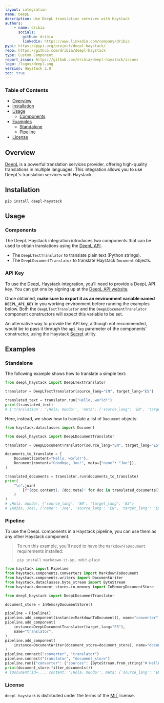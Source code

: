 ```yaml
---
layout: integration
name: DeepL
description: Use DeepL translation services with Haystack
authors:
    - name: dribia
      socials:
        github: dribia
        linkedin: https://www.linkedin.com/company/dribia
pypi: https://pypi.org/project/deepl-haystack/
repo: https://github.com/dribia/deepl-haystack
type: Custom Component
report_issue: https://github.com/dribia/deepl-haystack/issues
logo: /logos/deepl.png
version: Haystack 2.0
toc: true
---
```

### **Table of Contents**
- [Overview](#overview)
- [Installation](#installation)
- [Usage](#usage)
  - [Components](#components)
- [Examples](#examples)
  - [Standalone](#standalone)
  - [Pipeline](#pipeline)
- [License](#license)

## Overview

[DeepL](https://www.deepl.com/) is a powerful translation services provider, offering high-quality translations 
in multiple languages. This integration allows you to use DeepL's translation services with Haystack. 

## Installation

```console
pip install deepl-haystack
```

## Usage

### Components

The DeepL Haystack integration introduces two components that can be used to
obtain translations using the [DeepL API](https://www.deepl.com/en/pro-api).

- The `DeepLTextTranslator` to translate plain text (Python strings).
- The `DeepLDocumentTranslator` to translate Haystack `Document` objects.

### API Key

To use the DeepL Haystack integration, you'll need to provide a DeepL API key.
You can get one by signing up at the [DeepL API website](https://www.deepl.com/en/pro#developer).

Once obtained, **make sure to export it as an environment variable named `DEEPL_API_KEY`**
in you working environment before running the examples below. Both the `DeepLTextTranslator`
and the `DeepLDocumentTranslator` component constructors will expect this variable to be set.

An alternative way to provide the API key, although not recommended, would be to pass it through the
`api_key` parameter of the components' constructor, using the Haystack
[Secret](https://docs.haystack.deepset.ai/reference/utils-api#secret) utility.

## Examples

### Standalone

The following example shows how to translate a simple text:

```python
from deepl_haystack import DeepLTextTranslator

translator = DeepLTextTranslator(source_lang="EN", target_lang="ES")

translated_text = translator.run("Hello, world!")
print(translated_text)
# {'translation': '¡Hola, mundo!', 'meta': {'source_lang': 'EN', 'target_lang': 'ES'}}
```

Here, instead, we show how to translate a list of `Document` objects:

```python
from haystack.dataclasses import Document

from deepl_haystack import DeepLDocumentTranslator

translator = DeepLDocumentTranslator(source_lang="EN", target_lang="ES")

documents_to_translate = [
    Document(content="Hello, world!"),
    Document(content="Goodbye, Joe!", meta={"name": "Joe"}),
]

translated_documents = translator.run(documents_to_translate)
print(
    "\n".join(
        [f"{doc.content}, {doc.meta}" for doc in translated_documents["documents"]]
    )
)
# ¡Hola, mundo!, {'source_lang': 'EN', 'target_lang': 'ES'}
# ¡Adiós, Joe!, {'name': 'Joe', 'source_lang': 'EN', 'target_lang': 'ES'}
```

### Pipeline

To use the DeepL components in a Haystack pipeline, 
you can use them as any other Haystack component.

> To run this example, you'll need to have the `MarkdownToDocument` requirements installed:
> ```shell
> pip install markdown-it-py, mdit-plain
> ```

```python
from haystack import Pipeline
from haystack.components.converters import MarkdownToDocument
from haystack.components.writers import DocumentWriter
from haystack.dataclasses.byte_stream import ByteStream
from haystack.document_stores.in_memory import InMemoryDocumentStore

from deepl_haystack import DeepLDocumentTranslator

document_store = InMemoryDocumentStore()

pipeline = Pipeline()
pipeline.add_component(instance=MarkdownToDocument(), name="converter")
pipeline.add_component(
    instance=DeepLDocumentTranslator(target_lang="ES"),
    name="translator",
)
pipeline.add_component(
    instance=DocumentWriter(document_store=document_store), name="document_store"
)
pipeline.connect("converter", "translator")
pipeline.connect("translator", "document_store")
pipeline.run({"converter": {"sources": [ByteStream.from_string("# Hello world!")]}})
print(document_store.filter_documents())
# [Document(id=..., content: '¡Hola, mundo!', meta: {'source_lang': 'EN', 'language': 'ES'})]
```

### License

`deepl-haystack` is distributed under the terms of the
[MIT](https://opensource.org/license/mit) license.
